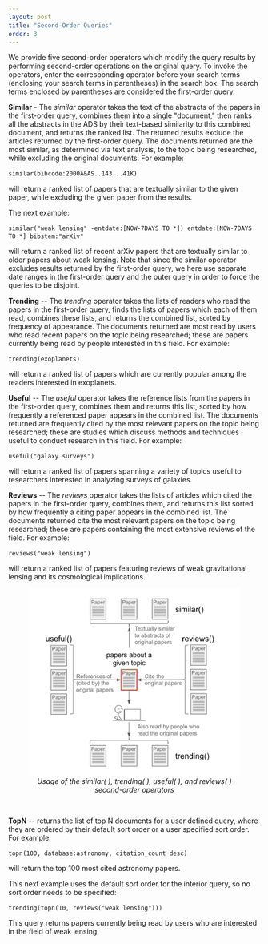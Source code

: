 ```yaml
---
layout: post
title: "Second-Order Queries"
order: 3
---
```




We provide five second-order operators which modify the query results by performing second-order operations on the original query. To invoke the operators, enter the corresponding operator before your search terms (enclosing your search terms in parentheses) in the search box. The search terms enclosed by parentheses are considered the first-order query.

**Similar** - The *similar* operator takes the text of the abstracts of the papers in the first-order query, combines them into a single "document," then ranks all the abstracts in the ADS by their text-based similarity to this combined document, and returns the ranked list. The returned results exclude the articles returned by the first-order query. The documents returned are the most similar, as determined via text analysis, to the topic being researched, while excluding the original documents. For example:

	similar(bibcode:2000A&AS..143...41K)

will return a ranked list of papers that are textually similar to the given paper, while excluding the given paper from the results.

The next example:

	similar("weak lensing" -entdate:[NOW-7DAYS TO *]) entdate:[NOW-7DAYS TO *] bibstem:"arXiv"

will return a ranked list of recent arXiv papers that are textually similar to older papers about weak lensing. Note that since the similar operator excludes results returned by the first-order query, we here use separate date ranges in the first-order query and the outer query in order to force the queries to be disjoint.

**Trending** -- The *trending* operator takes the lists of readers who read the papers in the first-order query, finds the lists of papers which each of them read, combines these lists, and returns the combined list, sorted by frequency of appearance. The documents returned are most read by users who read recent papers on the topic being researched; these are papers currently being read by people interested in this field. For example:

    trending(exoplanets)

will return a ranked list of papers which are currently popular among the readers interested in exoplanets.

**Useful** -- The *useful* operator takes the reference lists from the papers in the first-order query, combines them and returns this list, sorted by how frequently a referenced paper appears in the combined list. The documents returned are frequently cited by the most relevant papers on the topic being researched; these are studies which discuss methods and techniques useful to conduct research in this field. For example:

    useful("galaxy surveys")

will return a ranked list of papers spanning a variety of topics useful to researchers interested in analyzing surveys of galaxies.

**Reviews** -- The *reviews* operator takes the lists of articles which cited the papers in the first-order query, combines them, and returns this list sorted by how frequently a citing paper appears in the combined list. The documents returned cite the most relevant papers on the topic being researched; these are papers containing the most extensive reviews of the field. For example:

    reviews("weak lensing")

will return a ranked list of papers featuring reviews of weak gravitational lensing and its cosmological implications.

<figure>
    <img src="/img/second-order.png"  class="img-responsive" alt="diagram showing use of the second order operators">
    <figcaption><em><center>Usage of the similar( ), trending( ), useful( ), and reviews( ) second-order operators</center></em></figcaption>
</figure>
<br>

**TopN** -- returns the list of top N documents for a user defined query, where they are ordered by their default sort order or a user specified sort order. For example:

    topn(100, database:astronomy, citation_count desc)

will return the top 100 most cited astronomy papers.

This next example uses the default sort order for the interior query, so no sort order needs to be specified:

    trending(topn(10, reviews("weak lensing")))

This query returns papers currently being read by users who are interested in the field of weak lensing.
